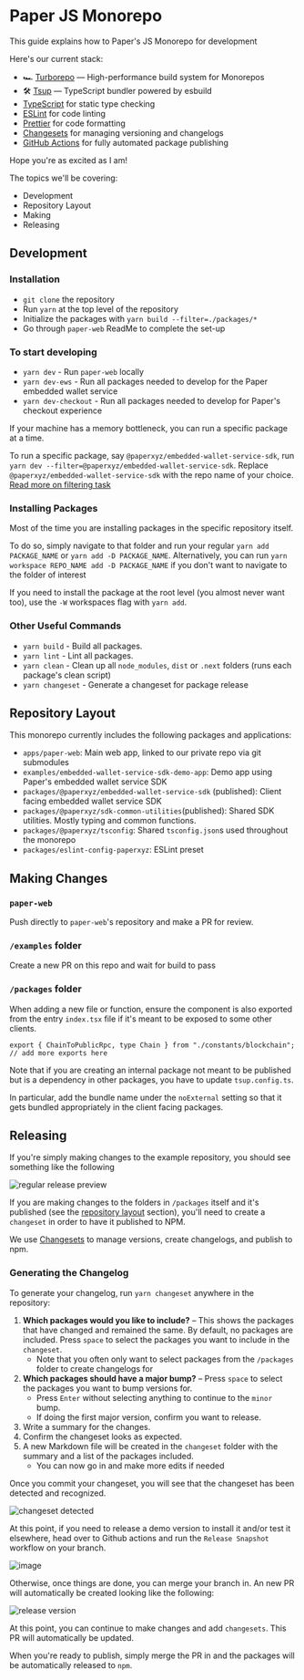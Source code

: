 # Paper JS Monorepo

This guide explains how to Paper's JS Monorepo for development

Here's our current stack:

- 🏎 [Turborepo](https://turbo.build/repo) — High-performance build system for Monorepos
- 🛠 [Tsup](https://github.com/egoist/tsup) — TypeScript bundler powered by esbuild
- [TypeScript](https://www.typescriptlang.org/) for static type checking
- [ESLint](https://eslint.org/) for code linting
- [Prettier](https://prettier.io) for code formatting
- [Changesets](https://github.com/changesets/changesets) for managing versioning and changelogs
- [GitHub Actions](https://github.com/changesets/action) for fully automated package publishing

Hope you're as excited as I am!

The topics we'll be covering:

- Development
- Repository Layout
- Making
- Releasing

## Development

### Installation

- `git clone` the repository
- Run `yarn` at the top level of the repository
- Initialize the packages with `yarn build --filter=./packages/*`
- Go through `paper-web` ReadMe to complete the set-up

### To start developing

- `yarn dev` - Run `paper-web` locally
- `yarn dev-ews` - Run all packages needed to develop for the Paper embedded wallet service
- `yarn dev-checkout` - Run all packages needed to develop for Paper's checkout experience

If your machine has a memory bottleneck, you can run a specific package at a time.

To run a specific package, say `@paperxyz/embedded-wallet-service-sdk`, run `yarn dev --filter=@paperxyz/embedded-wallet-service-sdk`. Replace `@paperxyz/embedded-wallet-service-sdk` with the repo name of your choice. [Read more on filtering task](https://turbo.build/repo/docs/core-concepts/monorepos/filtering)

### Installing Packages

Most of the time you are installing packages in the specific repository itself.

To do so, simply navigate to that folder and run your regular `yarn add PACKAGE_NAME` or `yarn add -D PACKAGE_NAME`. Alternatively, you can run `yarn workspace REPO_NAME add -D PACKAGE_NAME` if you don't want to navigate to the folder of interest

If you need to install the package at the root level (you almost never want too), use the `-W` workspaces flag with `yarn add`.

### Other Useful Commands

- `yarn build` - Build all packages.
- `yarn lint` - Lint all packages.
- `yarn clean` - Clean up all `node_modules`, `dist` or `.next` folders (runs each package's clean script)
- `yarn changeset` - Generate a changeset for package release

## Repository Layout

This monorepo currently includes the following packages and applications:

- `apps/paper-web`: Main web app, linked to our private repo via git submodules
- `examples/embedded-wallet-service-sdk-demo-app`: Demo app using Paper's embedded wallet service SDK
- `packages/@paperxyz/embedded-wallet-service-sdk` (published): Client facing embedded wallet service SDK
- `packages/@paperxyz/sdk-common-utilities`(published): Shared SDK utilities. Mostly typing and common functions.
- `packages/@paperxyz/tsconfig`: Shared `tsconfig.json`s used throughout the monorepo
- `packages/eslint-config-paperxyz`: ESLint preset

## Making Changes

### `paper-web`

Push directly to `paper-web`'s repository and make a PR for review.

### `/examples` folder

Create a new PR on this repo and wait for build to pass

### `/packages` folder

When adding a new file or function, ensure the component is also exported from the entry `index.tsx` file if it's meant to be exposed to some other clients.

```tsx:sdk-common-utils/src/index.tsx
export { ChainToPublicRpc, type Chain } from "./constants/blockchain";
// add more exports here
```

Note that if you are creating an internal package not meant to be published but is a dependency in other packages, you have to update `tsup.config.ts`.

In particular, add the bundle name under the `noExternal` setting so that it gets bundled appropriately in the client facing packages.

## Releasing

If you're simply making changes to the example repository, you should see something like the following

![regular release preview](https://user-images.githubusercontent.com/44563205/227390338-4ad76489-0d95-4c62-b4c0-d895836fbe0a.png)

If you are making changes to the folders in `/packages` itself and it's published (see the [repository layout](#repository-layout) section), you'll need to create a `changeset` in order to have it published to NPM.

We use [Changesets](https://github.com/changesets/changesets) to manage versions, create changelogs, and publish to npm.

### Generating the Changelog

To generate your changelog, run `yarn changeset` anywhere in the repository:

1. **Which packages would you like to include?** – This shows the packages that have changed and remained the same. By default, no packages are included. Press `space` to select the packages you want to include in the `changeset`.
   - Note that you often only want to select packages from the `/packages` folder to create changelogs for
1. **Which packages should have a major bump?** – Press `space` to select the packages you want to bump versions for.
   - Press `Enter` without selecting anything to continue to the `minor` bump.
   - If doing the first major version, confirm you want to release.
1. Write a summary for the changes.
1. Confirm the changeset looks as expected.
1. A new Markdown file will be created in the `changeset` folder with the summary and a list of the packages included.
   - You can now go in and make more edits if needed

Once you commit your changeset, you will see that the changeset has been detected and recognized.

![changeset detected](https://user-images.githubusercontent.com/44563205/227391045-aab3cfe0-458e-4a38-afa8-462b78d3c04e.png)

At this point, if you need to release a demo version to install it and/or test it elsewhere, head over to Github actions and run the `Release Snapshot` workflow on your branch.

![image](https://user-images.githubusercontent.com/44563205/227391365-b8a84295-a7e3-406d-ac8f-cf74ce2e5dec.png)

Otherwise, once things are done, you can merge your branch in. An new PR will automatically be created looking like the following:

![release version](https://user-images.githubusercontent.com/44563205/227377619-8080c41a-89a6-4e27-be5b-d82920dcc13a.png)

At this point, you can continue to make changes and add `changesets`. This PR will automatically be updated.

When you're ready to publish, simply merge the PR in and the packages will be automatically released to `npm`.
